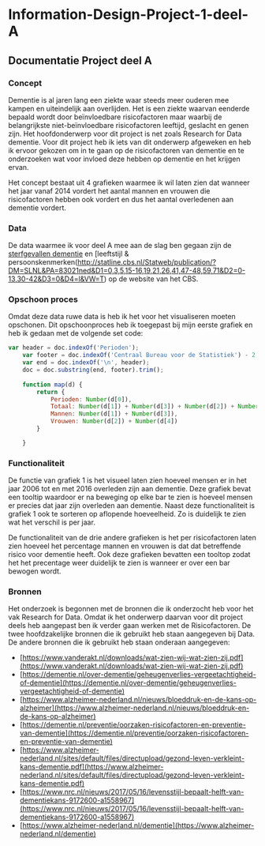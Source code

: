 # Information-Design-Project-1-deel-A

## Documentatie Project deel A

### Concept
Dementie is al jaren lang een ziekte waar steeds meer ouderen mee kampen en uiteindelijk aan overlijden. Het is een ziekte waarvan eenderde bepaald wordt door beïnvloedbare risicofactoren maar waarbij de belangrijkste niet-beïnvloedbare risicofactoren leeftijd, geslacht en genen zijn. Het hoofdonderwerp voor dit project is net zoals Research for Data dementie. Voor dit project heb ik iets van dit onderwerp afgeweken en heb ik ervoor gekozen om in te gaan op de risicofactoren van dementie en te onderzoeken wat voor invloed deze hebben op dementie en het krijgen ervan. 

Het concept bestaat uit 4 grafieken waarmee ik wil laten zien dat wanneer het jaar vanaf 2014 vordert het aantal mannen en vrouwen die risicofactoren hebben ook vordert en dus het aantal overledenen aan dementie vordert.

### Data

De data waarmee ik voor deel A mee aan de slag ben gegaan zijn de [sterfgevallen dementie](http://statline.cbs.nl/Statweb/publication/?DM=SLNL&PA=7233&D1=422%2c424&D2=1-2&D3=0&D4=a&HDR=G2%2cG1&STB=G3%2cT&VW=T) en [leeftstijl & persoonskenmerken(http://statline.cbs.nl/Statweb/publication/?DM=SLNL&PA=83021ned&D1=0,3,5,15-16,19,21,26,41,47-48,59,71&D2=0-13,30-42&D3=0&D4=l&VW=T) op de website van het CBS. 

### Opschoon proces
Omdat deze data ruwe data is heb ik het voor het visualiseren moeten opschonen. Dit opschoonproces heb ik toegepast bij mijn eerste grafiek en heb ik gedaan met de volgende set code:
```js
var header = doc.indexOf('Perioden');
    var footer = doc.indexOf('Centraal Bureau voor de Statistiek') - 2;
    var end = doc.indexOf('\n', header);
    doc = doc.substring(end, footer).trim();
    
    function map(d) {
        return {
            Perioden: Number(d[0]),
            Totaal: Number(d[1]) + Number(d[3]) + Number(d[2]) + Number(d[4]),
            Mannen: Number(d[1]) + Number(d[3]),
            Vrouwen: Number(d[2]) + Number(d[4])
        }

    }
``` 

### Functionaliteit

De functie van grafiek 1 is het visueel laten zien hoeveel mensen er in het jaar 2006 tot en met 2016 overleden zijn aan dementie. Deze grafiek bevat een tooltip waardoor er na beweging op elke bar te zien is hoeveel mensen er precies dat jaar zijn overleden aan dementie. Naast deze functionaliteit is grafiek 1 ook te sorteren op aflopende hoeveelheid. Zo is duidelijk te zien wat het verschil is per jaar. 

De functionaliteit van de drie andere grafieken is het per risicofactoren laten zien hoeveel het percentage mannen en vrouwen is dat dat betreffende risico voor dementie heeft. Ook deze grafieken bevatten een tooltop zodat het het precentage weer duidelijk te zien is wanneer er over een bar bewogen wordt. 

### Bronnen
Het onderzoek is begonnen met de bronnen die ik onderzocht heb voor het vak Research for Data. Omdat ik het onderwerp daarvan voor dit project deels heb aangepast ben ik verder gaan werken met de Risicofactoren. De twee hoofdzakelijke bronnen die ik gebruikt heb staan aangegeven bij Data. De andere bronnen die ik gebruikt heb staan onderaan aangegeven:

* [https://www.vanderakt.nl/downloads/wat-zien-wij-wat-zien-zij.pdf](https://www.vanderakt.nl/downloads/wat-zien-wij-wat-zien-zij.pdf)
* [https://dementie.nl/over-dementie/geheugenverlies-vergeetachtigheid-of-dementie](https://dementie.nl/over-dementie/geheugenverlies-vergeetachtigheid-of-dementie)
* [https://www.alzheimer-nederland.nl/nieuws/bloeddruk-en-de-kans-op-alzheimer](https://www.alzheimer-nederland.nl/nieuws/bloeddruk-en-de-kans-op-alzheimer)
* [https://dementie.nl/preventie/oorzaken-risicofactoren-en-preventie-van-dementie](https://dementie.nl/preventie/oorzaken-risicofactoren-en-preventie-van-dementie)
* [https://www.alzheimer-nederland.nl/sites/default/files/directupload/gezond-leven-verkleint-kans-dementie.pdf](https://www.alzheimer-nederland.nl/sites/default/files/directupload/gezond-leven-verkleint-kans-dementie.pdf)
* [https://www.nrc.nl/nieuws/2017/05/16/levensstijl-bepaalt-helft-van-dementiekans-9172600-a1558967](https://www.nrc.nl/nieuws/2017/05/16/levensstijl-bepaalt-helft-van-dementiekans-9172600-a1558967)
* [https://www.alzheimer-nederland.nl/dementie](https://www.alzheimer-nederland.nl/dementie)
